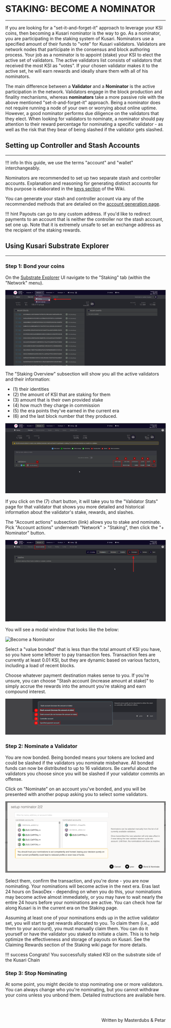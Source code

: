 # <b>STAKING: BECOME A NOMINATOR</b>
---

If you are looking for a "set-it-and-forget-it" approach to leverage your KSI coins, then becoming a Kusari nominator is the way to go. 
As a nominator, you are participating in the staking system of Kusari. Nominators use a specified amount of their funds to "vote" for Kusari validators.
Validators are network nodes that participate in the consensus and block authoring process. Your job as a nominator is to appoint (stake) your KSI to elect the active set of validators. The active validators list consists of validators that received the most KSI as "votes". If your chosen validator makes it to the active set, he will earn rewards and ideally share them with all of his nominators.

The main difference between a **Validator** and a **Nominator** is the active participation in the network. Validators engage in the block production and finality mechanisms, whereas **nominators** take a more passive role with the above mentioned "set-it-and-forget-it" approach. Being a nominator does not require running a node of your own or worrying about online uptime. However, a good nominator performs due diligence on the validators that they elect. When looking for validators to nominate, a nominator should pay attention to their reward percentage for nominating a specific validator - as well as the risk that they bear of being slashed if the validator gets slashed.

## **Setting up Controller and Stash Accounts**
---

!!! info
    In this guide, we use the terms "account" and "wallet" interchangeably.

Nominators are recommended to set up two separate stash and controller accounts. Explanation and reasoning for generating distinct accounts for this purpose is elaborated in the <a href="https://docs.kusari.network/deep-dives/substrate_keys/" target="_blank">keys section</a> of the Wiki.

You can generate your stash and controller account via any of the recommended methods that are detailed on the <a href="https://docs.kusari.network/what-to-try/account-generation/" target="_blank">account generation page</a>.

!!! hint
    Payouts can go to any custom address. If you'd like to redirect payments to an account that is neither the controller nor the stash account, set one up. Note that it is extremely unsafe to set an exchange address as the recipient of the staking rewards.

## **Using Kusari Substrate Explorer**
---

### Step 1: Bond your coins
On the <a href="https://polkadot.js.org/apps/?rpc=wss%3A%2F%2Fws.kusari.network#/explorer" target="_blank">Substrate Explorer</a> UI navigate to the "Staking" tab (within the "Network" menu).

![browser_extension](assets/nominator_01.png#center)

The "Staking Overview" subsection will show you all the active validators and their information:

- (1) their identities
- (2) the amount of KSI that are staking for them
- (3) amount that is their own provided stake 
- (4) how much they charge in commission
- (5) the era points they've earned in the current era
- (6) and the last block number that they produced. 

![browser_extension](assets/nominator_02.png#center)

If you click on the (7) chart button, it will take you to the "Validator Stats" page for that validator that shows you more detailed and historical information about the validator's stake, rewards, and slashes.

The "Account actions" subsection (link) allows you to stake and nominate.
Pick "Account actions" underneath "Network" > "Staking", then click the "+ Nominator" button.

![browser_extension](assets/nominator_03.png#center)

You will see a modal window that looks like the below:

![Become a Nominator](assets/Polkadot_Substrate_Portal.gif#center)

Select a "value bonded" that is less than the total amount of KSI you have, so you have some leftover to pay transaction fees. Transaction fees are currently at least 0.01 KSI, but they are dynamic based on various factors, including a load of recent blocks.

<!--Also, be mindful of the reaping threshold - the amount that must remain in an account lest it be burned. That amount is 0.01 at Kusari, so it's recommended to keep at least 0.1 KSI in your account to be on the safe side.-->

Choose whatever payment destination makes sense to you. If you're unsure, you can choose "Stash account (increase amount at stake)" to simply accrue the rewards into the amount you're staking and earn compound interest.

![browser_extension](assets/nominator_04.png#center)

### Step 2: Nominate a Validator

You are now bonded. Being bonded means your tokens are locked and could be slashed if the validators you nominate misbehave. All bonded funds can now be distributed to up to 16 validators. Be careful about the validators you choose since you will be slashed if your validator commits an offense.

Click on "Nominate" on an account you've bonded, and you will be presented with another popup asking you to select some validators.

![Become a Nominator](assets/kusama_nominator_selection.png)

Select them, confirm the transaction, and you're done - you are now nominating. Your nominations will become active in the next era. Eras last 24 hours on SwaoDex - depending on when you do this, your nominations may become active almost immediately, or you may have to wait nearly the entire 24 hours before your nominations are active. You can check how far along Kusari is in the current era on the Staking page.

Assuming at least one of your nominations ends up in the active validator set, you will start to get rewards allocated to you. To claim them (i.e., add them to your account), you must manually claim them. You can do it yourself or have the validator you staked to initiate a claim. This is to help optimize the effectiveness and storage of payouts on Kusari. See the Claiming Rewards section of the Staking wiki page for more details.

!!! success
    Congrats! You successfully staked KSI on the substrate side of the Kusari Chain 

### Step 3: Stop Nominating

At some point, you might decide to stop nominating one or more validators. You can always change who you're nominating, but you cannot withdraw your coins unless you unbond them. Detailed instructions are available here.

<br></br>

<p align=right> Written by Masterdubs & Petar </p>